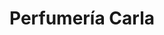 ---
title: "Perfumería Carla"
url: /ciudad-autonoma-de-buenos-aires/perfumeria-carla/
shop: Parfümerie
---